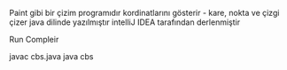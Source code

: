 Paint gibi bir çizim programıdır kordinatlarını gösterir - kare, nokta ve çizgi çizer java dilinde yazılmıştır intelliJ IDEA tarafından derlenmiştir

Run Compleir 
 
 javac cbs.java
 java cbs
